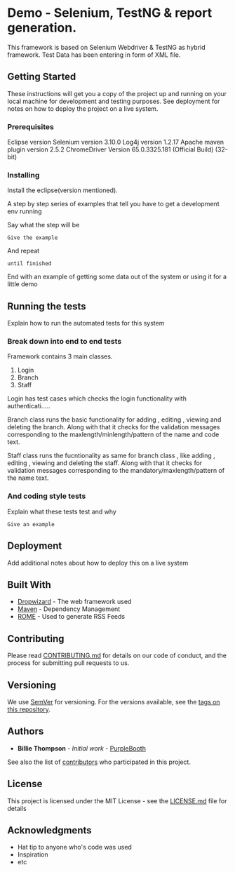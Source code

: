 # Demo - Selenium, TestNG & report generation.

This framework is based on Selenium Webdriver & TestNG as hybrid framework. 
Test Data has been entering in form of XML file. 

## Getting Started


These instructions will get you a copy of the project up and running on your local machine for development and testing purposes. See deployment for notes on how to deploy the project on a live system.

### Prerequisites

Eclipse                     version 
Selenium                    version 3.10.0
Log4j                       version 1.2.17
Apache maven plugin         version 2.5.2
ChromeDriver                Version 65.0.3325.181 (Official Build) (32-bit) 


### Installing

Install the eclipse(version mentioned). 

A step by step series of examples that tell you have to get a development env running

Say what the step will be

```
Give the example
```

And repeat

```
until finished
```

End with an example of getting some data out of the system or using it for a little demo

## Running the tests

Explain how to run the automated tests for this system

### Break down into end to end tests

Framework contains 3 main classes. 
1. Login 
2. Branch 
3. Staff

Login has test cases which checks the login functionality with authenticati.....

Branch class runs the basic functionality for adding , editing , viewing and deleting the branch. Along with that it checks for the validation messages corresponding to the maxlength/minlength/pattern of the name and code text.

Staff class runs the fucntionality as same for branch class , like adding , editing , viewing and deleting the staff. Along with that it checks for validation messages corresponding to the mandatory/maxlength/pattern of the name text.

### And coding style tests

Explain what these tests test and why

```
Give an example
```

## Deployment

Add additional notes about how to deploy this on a live system

## Built With

* [Dropwizard](http://www.dropwizard.io/1.0.2/docs/) - The web framework used
* [Maven](https://maven.apache.org/) - Dependency Management
* [ROME](https://rometools.github.io/rome/) - Used to generate RSS Feeds

## Contributing

Please read [CONTRIBUTING.md](https://gist.github.com/PurpleBooth/b24679402957c63ec426) for details on our code of conduct, and the process for submitting pull requests to us.

## Versioning

We use [SemVer](http://semver.org/) for versioning. For the versions available, see the [tags on this repository](https://github.com/your/project/tags). 

## Authors

* **Billie Thompson** - *Initial work* - [PurpleBooth](https://github.com/PurpleBooth)

See also the list of [contributors](https://github.com/your/project/contributors) who participated in this project.

## License

This project is licensed under the MIT License - see the [LICENSE.md](LICENSE.md) file for details

## Acknowledgments

* Hat tip to anyone who's code was used
* Inspiration
* etc
